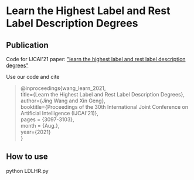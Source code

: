 # Learn the Highest Label and Rest Label Description Degrees

## Publication
Code for IJCAI'21 paper: ["learn the highest label and rest label description degrees"](https://www.ijcai.org/proceedings/2021/426)

Use our code and cite
>@inproceedings{wang_learn_2021, \
  >title={Learn the Highest Label and Rest Label Description Degrees},\
  >author={Jing Wang and Xin Geng},\
  >booktitle={Proceedings of the 30th International Joint Conference on Artificial Intelligence (IJCAI'21)},\
  >pages = {3097-3103},\
  >month = {Aug.}, \
  >year={2021}\
>}


## How to use
python LDLHR.py
